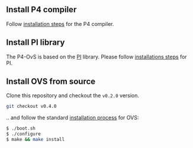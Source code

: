 ## Install P4 compiler

Follow [installation steps](https://github.com/p4lang/p4c#getting-started) for the P4 compiler. 

## Install PI library

The P4-OvS is based on the [PI](https://github.com/p4lang/PI) library. Please follow [installations steps](https://github.com/p4lang/PI#pi-library-repository) for PI. 

## Install OVS from source

Clone this repository and checkout the `v0.2.0` version.

```bash
git checkout v0.4.0
```

.. and follow the standard [installation process](./../../intro/install) for OVS:

```bash
$ ./boot.sh
$ ./configure
$ make && make install
```



